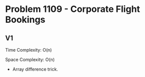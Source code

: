# Problem 1109 - Corporate Flight Bookings

## V1

Time Complexity: O(n)

Space Complexity: O(n)

- Array difference trick.
